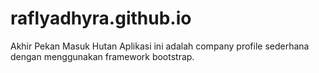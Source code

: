 # raflyadhyra.github.io
Akhir Pekan Masuk Hutan
Aplikasi ini adalah company profile sederhana dengan menggunakan framework bootstrap.
